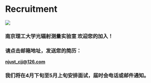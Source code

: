 # Recruitment

![](https://i.imgur.com/XiKK4pQ.png)

### 南京理工大学光辐射测量实验室 欢迎您的加入！ 
### 请点击邮箱地址，发送您的简历： 
[**njust_cjj@126.com**](njust_cjj@126.com "njust_cjj@126.com")

### 我们将在4月下旬至5月上旬安排面试，届时会电话或邮件通知。